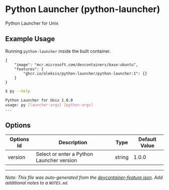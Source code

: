 

# Python Launcher (python-launcher)

Python Launcher for Unix

## Example Usage

Running `python-launcher` inside the built container.

```jsonc
{
    "image": "mcr.microsoft.com/devcontainers/base:ubuntu",
    "features": {
        "ghcr.io/oleksis/python-launcher/python-launcher:1": {}
    }
}
```

```bash
$ py --help

Python Launcher for Unix 1.0.0
usage: py [launcher-args] [python-args]
...
```

## Options

| Options Id | Description | Type | Default Value |
|-----|-----|-----|-----|
| version | Select or enter a Python Launcher version | string | 1.0.0 |



---

_Note: This file was auto-generated from the [devcontainer-feature.json](https://github.com/oleksis/python-launcher/blob/main/src/python-launcher/devcontainer-feature.json).  Add additional notes to a `NOTES.md`._
